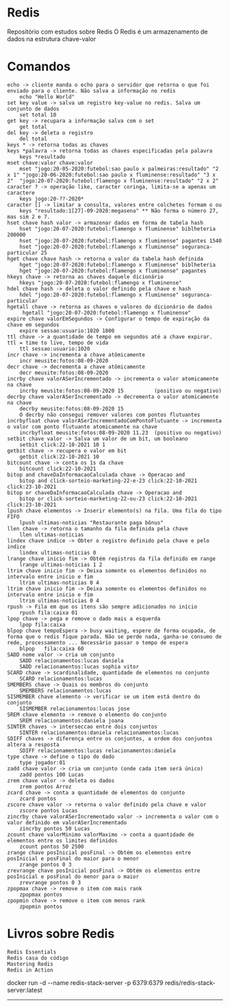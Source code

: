 # Redis
Repositório com estudos sobre Redis
O Redis é um armazenamento de dados na estrutura chave-valor

# Comandos
	echo -> cliente manda o echo para o servidor que retorna o que foi enviado para o cliente. Não salva a informação no redis
		echo "Hello World"
	set key value -> salva um registro key-value no redis. Salva um conjunto de dados
		set total 10
	get key -> recupara a informação salva com o set
		get total
	del key -> deleta o registro
		del total
	keys * -> retorna todas as chaves
	keys *palavra -> retorna todas as chaves especificadas pela palavra
		keys *resultado
	mset chave:valor chave:valor
		mset "jogo:20-05-2020:futebol:sao paulo x palmeiras:resultado" "2 x 1" "jogo:20-06-2020:futebol:sao paulo x fluminense:resultado" "3 x 2"  "jogo:20-07-2020:futebol:flamengo x fluminense:resultado" "2 x 2"
	caracter ? -> operação like, caracter coringa, limita-se a apenas um caractere
		keys jogo:20-??-2020*
	caracter [] -> limitar a consulta, valores entre colchetes formam o ou
		keys "resultado:1[27]-09-2020:megasena" ** Não forma o número 27, mas sim 2 e 7.
	hset chave hash valor -> armazenar dados em forma de tabela hash
		hset "jogo:20-07-2020:futebol:flamengo x fluminense" biblheteria 200000
		hset "jogo:20-07-2020:futebol:flamengo x fluminense" pagantes 1540
		hset "jogo:20-07-2020:futebol:flamengo x fluminense" seguranca-particular 25
	hget chave chave hash -> retorna o valor da tabela hash definida
		hget "jogo:20-07-2020:futebol:flamengo x fluminense" biblheteria
		hget "jogo:20-07-2020:futebol:flamengo x fluminense" pagantes
	hkeys chave -> retorna as chaves daquele dicionário	
		hkeys "jogo:20-07-2020:futebol:flamengo x fluminense"
	hdel chave hash -> deleta o valor definido pela chave e hash
		hdel "jogo:20-07-2020:futebol:flamengo x fluminense" seguranca-particular
	hgetall chave -> retorna as chaves e valores do dicionário de dados
		 hgetall "jogo:20-07-2020:futebol:flamengo x fluminense"
	expire chave valorEmSegundos -> Configurar o tempo de expiração da chave em segundos
		expire sessao:usuario:1020 1800
	ttl chave -> a quantidade de tempo em segundos até a chave expirar. ttl = time to live, tempo de vida
		ttl sessao:usuario:1020
	incr chave -> incrementa a chave atômicamente
		incr meusite:fotos:08-09-2020
	decr chave -> decrementa a chave atômicamente
		decr meusite:fotos:08-09-2020
	incrby chave valorASerIncrementado -> incrementa o valor atomicamente na chave
		incrby meusite:fotos:08-09-2020 15			(positivo ou negativo)
	decrby chave valorASerIncrementado -> decrementa o valor atomicamente na chave
		decrby meusite:fotos:08-09-2020 15			
		O decrby não consegui remover valores com pontos flutuantes
	incrbyfloat chave valorASerIncrementadoComPontoFlutuante -> incrementa o valor com ponto flutuante atomicamente na chave
		incrbyfloat meusite:fotos:08-09-2020 11.23	(positivo ou negativo)
	setbit chave valor -> Salva um valor de um bit, um booleano
		setbit click:22-10-2021 10 1
	getbit chave -> recupera o valor em bit
		getbit click:22-10-2021 10
	bitcount chave -> conta os 1s da chave
		bitcount click:22-10-2021
	bitop and chaveDaInformacaoCalculada chave -> Operacao and
		bitop and click-sorteio-marketing-22-e-23 click:22-10-2021 click:23-10-2021
	bitop or chaveDaInformacaoCalculada chave -> Operacao and
		bitop or click-sorteio-marketing-22-ou-23 click:22-10-2021 click:23-10-2021
	lpush chave elementos -> Inserir elemento(s) na fila. Uma fila do tipo FIFO
		lpush ultimas-noticias "Restaurante paga bônus"
	llen chave -> retorna o tamanho da fila definida pela chave
		llen ultimas-noticias
	lindex chave indice -> Obter o registro definido pela chave e pelo indice
		lindex ultimas-noticias 0
	lrange chave inicio fim -> Obtém registros da fila definido em range
		lrange ultimas-noticias 1 2
	ltrim chave inicio fim -> Deixa somente os elementos definidos no intervalo entre inicio e fim
		ltrim ultimas-noticias 0 4
	ltrim chave inicio fim -> Deixa somente os elementos definidos no intervalo entre inicio e fim
		ltrim ultimas-noticias 0 4
	rpush -> Fila em que os itens são sempre adicionados no início
		rpush fila:caixa 01
	lpop chave -> pega e remove o dado mais a esquerda
		lpop fila:caixa
	blpop chave tempoEspera -> busy waiting, espere de forma ocupada, de forma que o redis fique parada. Não se perde nada, ganha-se consumo de rede, processamento ... Necessário passar o tempo de espera
		blpop	fila:caixa 60
	SADD nome valor -> cria um conjunto
		SADD relacionamentos:lucas daniela
		SADD relacionamentos:lucas sophia vitor	
	SCARD chave -> scardinalidade, quantidade de elementos no conjunto
		SCARD relacionamentos:lucas
	SMEMBERS chave -> Quais os membros do conjunto
		SMEMBERS relacionamentos:lucas
	SISMEMBER chave elemento -> verificar se um item está dentro do conjunto
		SISMEMBER relacionamentos:lucas jose
	SREM chave elemento -> remove o elemento do conjunto
		SREM relacionamentos:daniela joana
	SINTER chaves -> interseccao entre dois conjuntos
		SINTER relacionamentos:daniela relacionamentos:lucas
	SDIFF chaves -> diferença entre os conjuntos, a ordem dos conjuntos altera a resposta
		SDIFF relacionamentos:lucas relacionamentos:daniela
	type chave -> define o tipo do dado
		type jogador:01
	zadd chave valor -> cria um conjunto (onde cada item será único)
		zadd pontos 100 Lucas
	zrem chave valor -> deleta os dados
		zrem pontos Arroz
	zcard chave -> conta a quantidade de elementos do conjunto
		zcard pontos	
	zscore chave valor -> retorna o valor definido pela chave e valor
		zscore pontos Lucas
	zincrby chave valorASerIncrementado valor -> incrementa o valor com o valor definido em valorASerIncrementado
		zincrby pontos 50 Lucas
	zcount chave valorMinimo valorMaximo -> conta a quantidade de elementos entre os limites definidos
		zcount pontos 50 2500
	zrange chave posInicial posFinal -> Obtém os elementos entre posInicial e posFinal do maior para o menor
		zrange pontos 0 3
	zrevrange chave posInicial posFinal -> Obtém os elementos entre posInicial e posFinal do menor para o maior
		zrevrange pontos 0 3
	zpopmax chave -> remove o item com mais rank
		zpopmax pontos
	zpopmin chave -> remove o item com menos rank
		zpopmin pontos

# Livros sobre Redis
	Redis Essentials
	Redis casa do código
	Mastering Redis
	Redis in Action

docker run -d --name redis-stack-server -p 6379:6379 redis/redis-stack-server:latest
****************************************************************************************************************
